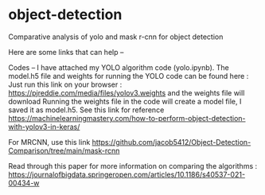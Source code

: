 # object-detection
Comparative analysis of yolo and mask r-cnn for object detection

Here are some links that can help –

Codes – I have attached my YOLO algorithm code (yolo.ipynb). The model.h5 file and weights for running the YOLO code can be found here : 
Just run this link on your browser : https://pjreddie.com/media/files/yolov3.weights and the weights file will download 
Running the weights file in the code will create a model file, I saved it as model.h5. See this link for reference https://machinelearningmastery.com/how-to-perform-object-detection-with-yolov3-in-keras/

For MRCNN, use this link https://github.com/jacob5412/Object-Detection-Comparison/tree/main/mask-rcnn

Read through this paper for more information on comparing the algorithms : https://journalofbigdata.springeropen.com/articles/10.1186/s40537-021-00434-w
